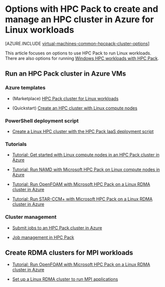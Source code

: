 <properties
 pageTitle="Linux HPC Pack cluster options in the cloud | Microsoft Azure"
 description="Learn about options with Microsoft HPC Pack to create and manage a Linux high performance computing (HPC) cluster in the Azure cloud"
 services="virtual-machines-linux,cloud-services"
 documentationCenter=""
 authors="dlepow"
 manager="timlt"
 editor=""
 tags="azure-resource-manager,azure-service-management,hpc-pack"/>
<tags
ms.service="virtual-machines-linux"
 ms.devlang="na"
 ms.topic="article"
 ms.tgt_pltfrm="vm-linux"
 ms.workload="big-compute"
 ms.date="09/26/2016"
 ms.author="danlep"/>

# <a name="options-with-hpc-pack-to-create-and-manage-an-hpc-cluster-in-azure-for-linux-workloads"></a>Options with HPC Pack to create and manage an HPC cluster in Azure for Linux workloads

[AZURE.INCLUDE [virtual-machines-common-hpcpack-cluster-options](../../includes/virtual-machines-common-hpcpack-cluster-options.md)]

This article focuses on options to use HPC Pack to run Linux workloads. There are also options for running [Windows HPC workloads with HPC Pack](virtual-machines-windows-hpcpack-cluster-options.md).

## <a name="run-an-hpc-pack-cluster-in-azure-vms"></a>Run an HPC Pack cluster in Azure VMs

### <a name="azure-templates"></a>Azure templates


* (Marketplace) [HPC Pack cluster for Linux workloads](https://azure.microsoft.com/marketplace/partners/microsofthpc/newclusterlinuxcn/)

* (Quickstart) [Create an HPC cluster with Linux compute nodes](https://github.com/Azure/azure-quickstart-templates/tree/master/create-hpc-cluster-linux-cn)


### <a name="powershell-deployment-script"></a>PowerShell deployment script

* [Create a Linux HPC cluster with the HPC Pack IaaS deployment script](virtual-machines-linux-classic-hpcpack-cluster-powershell-script.md)

### <a name="tutorials"></a>Tutorials

* [Tutorial: Get started with Linux compute nodes in an HPC Pack cluster in Azure](virtual-machines-linux-classic-hpcpack-cluster.md)

* [Tutorial: Run NAMD with Microsoft HPC Pack on Linux compute nodes in Azure](virtual-machines-linux-classic-hpcpack-cluster-namd.md)

* [Tutorial: Run OpenFOAM with Microsoft HPC Pack on a Linux RDMA cluster in Azure](virtual-machines-linux-classic-hpcpack-cluster-openfoam.md)

* [Tutorial: Run STAR-CCM+ with Microsoft HPC Pack on a Linux RDMA cluster in Azure](virtual-machines-linux-classic-hpcpack-cluster-starccm.md)

### <a name="cluster-management"></a>Cluster management

* [Submit jobs to an HPC Pack cluster in Azure](virtual-machines-windows-hpcpack-cluster-submit-jobs.md)

* [Job management in HPC Pack](https://technet.microsoft.com/library/jj899585.aspx)


## <a name="create-rdma-clusters-for-mpi-workloads"></a>Create RDMA clusters for MPI workloads

* [Tutorial: Run OpenFOAM with Microsoft HPC Pack on a Linux RDMA cluster in Azure](virtual-machines-linux-classic-hpcpack-cluster-openfoam.md)

* [Set up a Linux RDMA cluster to run MPI applications](virtual-machines-linux-classic-rdma-cluster.md)

